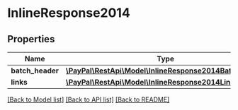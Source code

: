# InlineResponse2014

## Properties
Name | Type | Description | Notes
------------ | ------------- | ------------- | -------------
**batch_header** | [**\PayPal\RestApi\Model\InlineResponse2014BatchHeader**](InlineResponse2014BatchHeader.md) |  | [optional] 
**links** | [**\PayPal\RestApi\Model\InlineResponse2014Links[]**](InlineResponse2014Links.md) |  | [optional] 

[[Back to Model list]](../README.md#documentation-for-models) [[Back to API list]](../README.md#documentation-for-api-endpoints) [[Back to README]](../README.md)


